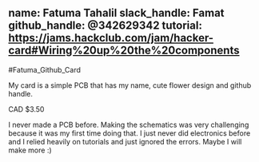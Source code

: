 name: Fatuma Tahalil
slack_handle: Famat
github_handle: @342629342
tutorial: https://jams.hackclub.com/jam/hacker-card#Wiring%20up%20the%20components
---

#Fatuma_Github_Card

My card is a simple PCB that has my name, cute flower design and github handle.

CAD $3.50

I never made a PCB before. Making the schematics was very challenging because it was my first time doing that. I just never did electronics before and I relied heavily on tutorials and just ignored the errors. Maybe I will make more :)
